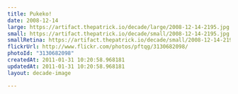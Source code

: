 ```yaml
---
title: Pukeko!
date: 2008-12-14
large: https://artifact.thepatrick.io/decade/large/2008-12-14-2195.jpg
small: https://artifact.thepatrick.io/decade/small/2008-12-14-2195.jpg
smallRetina: https://artifact.thepatrick.io/decade/small/2008-12-14-2195@2x.jpg
flickrUrl: http://www.flickr.com/photos/pftqg/3130682098/
photoId: "3130682098"
createdAt: 2011-01-31 10:20:58.968181
updatedAt: 2011-01-31 10:20:58.968181
layout: decade-image

---
```


